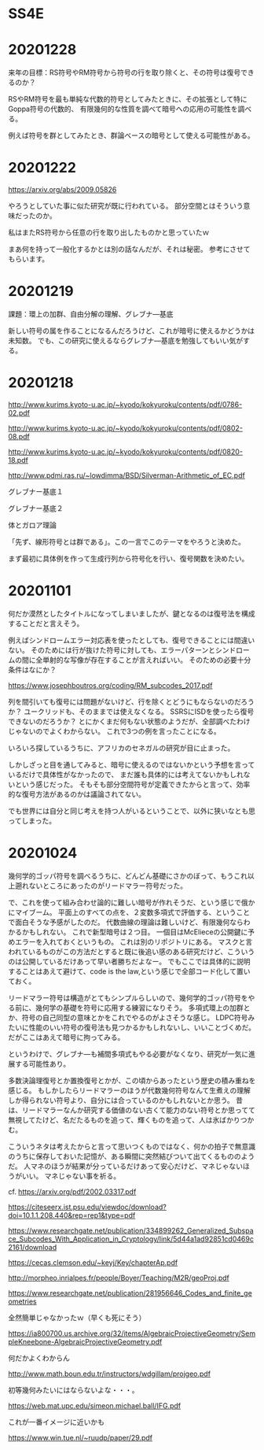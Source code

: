 # SS4E

# 20201228

来年の目標：RS符号やRM符号から符号の行を取り除くと、その符号は復号できるのか？

RSやRM符号を最も単純な代数的符号としてみたときに、その拡張として特にGoppa符号の代数的、
有限幾何的な性質を調べて暗号への応用の可能性を調べる。

例えば符号を群としてみたとき、群論ベースの暗号として使える可能性がある。


# 20201222

https://arxiv.org/abs/2009.05826

やろうとしていた事に似た研究が既に行われている。
部分空間とはそういう意味だったのか。

私はまたRS符号から任意の行を取り出したものかと思っていたｗ

まあ何を持って一般化するかとは別の話なんだが、それは秘密。
参考にさせてもらいます。


# 20201219

課題：環上の加群、自由分解の理解、グレブナ―基底

新しい符号の属を作ることになるんだろうけど、これが暗号に使えるかどうかは未知数。
でも、この研究に使えるならグレブナ―基底を勉強してもいい気がする。

# 20201218

http://www.kurims.kyoto-u.ac.jp/~kyodo/kokyuroku/contents/pdf/0786-02.pdf

http://www.kurims.kyoto-u.ac.jp/~kyodo/kokyuroku/contents/pdf/0802-08.pdf

http://www.kurims.kyoto-u.ac.jp/~kyodo/kokyuroku/contents/pdf/0820-18.pdf

http://www.pdmi.ras.ru/~lowdimma/BSD/Silverman-Arithmetic_of_EC.pdf

グレブナー基底１

グレブナー基底２

体とガロア理論

「先ず、線形符号とは群である」。この一言でこのテーマをやろうと決めた。

まず最初に具体例を作って生成行列から符号化を行い、復号関数を決めたい。

# 20201101

何だか漠然としたタイトルになってしまいましたが、鍵となるのは復号法を構成することだと言えそう。

例えばシンドロームエラー対応表を使ったとしても、復号できることには間違いない。
そのためには行が抜けた符号に対しても、エラーパターンとシンドロームの間に全単射的な写像が存在することが言えればいい。
そのための必要十分条件はなにか？

https://www.josephboutros.org/coding/RM_subcodes_2017.pdf


列を間引いても復号には問題がないけど、行を除くとどうにもならないのだろうか？
ユークリッドも、そのままでは使えなくなる。
SSRSにISDを使ったら復号できないのだろうか？
とにかくまだ何もない状態のようだが、全部調べたわけじゃないのでよくわからない。
これで3つの例を言ったことになる。

いろいろ探しているうちに、アフリカのセネガルの研究が目に止まった。

しかしざっと目を通してみると、暗号に使えるのではないかという予想を言っているだけで具体性がなかったので、
まだ誰も具体的には考えてないかもしれないという感じだった。
そもそも部分空間符号が定義できたからと言って、効率的な復号方法があるのかは議論されてない。

でも世界には自分と同じ考えを持つ人がいるということで、以外に狭いなとも思ってしまった。

# 20201024

幾何学的ゴッパ符号を調べるうちに、どんどん基礎にさかのぼって、もうこれ以上遡れないところにあったのがリードマラー符号だった。

で、これを使って組み合わせ論的に難しい暗号が作れそうだ、という感じで俄かにマイブーム。
平面上のすべての点を、２変数多項式で評価する、ということで面白そうな予感がしたのだ。
代数曲線の理論は難しいけど、有限幾何ならわかるかもしれない。
これで新型暗号は２つ目。
一個目はMcElieceの公開鍵に予めエラーを入れておくというもの。
これは別のリポジトリにある。
マスクと言われているものがこの方法だとすると既に後追い感のある研究だけど、こういうのは公開しているだけあって早い者勝ちだよなー。
でもここでは具体的に説明することはあえて避けて、code is the law,という感じで全部コード化して置いておく。

リードマラー符号は構造がとてもシンプルらしいので、幾何学的ゴッパ符号をやる前に、幾何学の基礎を符号に応用する練習になりそう。
多項式環上の加群とか、符号の自己同型の意味とかをこれでやるのがよさそうな感じ。
LDPC符号みたいに性能のいい符号の復号法も見つかるかもしれないし、いいことづくめだ。
だがここはあえて暗号に拘ってみる。

というわけで、グレブナ―も補間多項式もやる必要がなくなり、研究が一気に進展する可能性あり。

多数決論理復号とか置換復号とかが、この頃からあったという歴史の積み重ねを感じる。
もしかしたらリードマラーのほうが代数幾何符号なんて生煮えの理解しか得られない符号より、自分には合っているのかもしれないとか思う。
昔は、リードマラーなんか研究する価値のない古くて能力のない符号とか思ってて無視してたけど、名だたるものを追って、輝くものを追って、人は氷ばかりつかむ。

こういうネタは考えたからと言って思いつくものではなく、何かの拍子で無意識のうちに保存しておいた記憶が、ある瞬間に突然結びついて出てくるもののようだ。
人マネのほうが結果が分っているだけあって安心だけど、マネじゃないほうがいい。
マネじゃない事を祈る。

cf.
https://arxiv.org/pdf/2002.03317.pdf

https://citeseerx.ist.psu.edu/viewdoc/download?doi=10.1.1.208.440&rep=rep1&type=pdf

https://www.researchgate.net/publication/334899262_Generalized_Subspace_Subcodes_With_Application_in_Cryptology/link/5d44a1ad92851cd0469c2161/download

https://cecas.clemson.edu/~keyj/Key/chapterAp.pdf

http://morpheo.inrialpes.fr/people/Boyer/Teaching/M2R/geoProj.pdf

https://www.researchgate.net/publication/281956646_Codes_and_finite_geometries

全然簡単じゃなかったｗ（早くも死にそう）

https://ia800700.us.archive.org/32/items/AlgebraicProjectiveGeometry/SempleKneebone-AlgebraicProjectiveGeometry.pdf

何だかよくわからん

http://www.math.boun.edu.tr/instructors/wdgillam/projgeo.pdf

初等幾何みたいにはならないよな・・・。

https://web.mat.upc.edu/simeon.michael.ball/IFG.pdf

これが一番イメージに近いかも

https://www.win.tue.nl/~ruudp/paper/29.pdf
